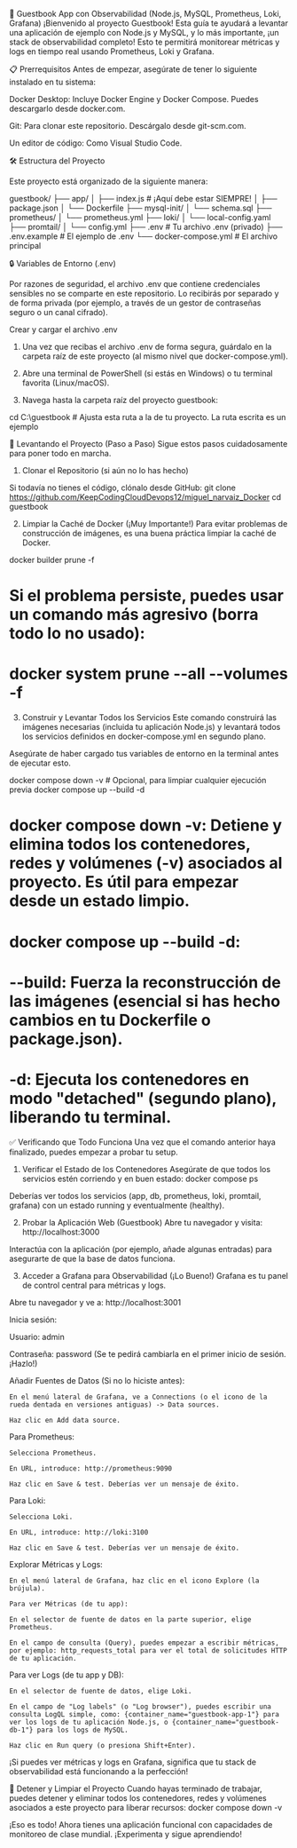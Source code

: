 🚀 Guestbook App con Observabilidad (Node.js, MySQL, Prometheus, Loki, Grafana)
¡Bienvenido al proyecto Guestbook! Esta guía te ayudará a levantar una aplicación de ejemplo con Node.js y MySQL, y lo más importante, ¡un stack de observabilidad completo! Esto te permitirá monitorear métricas y logs en tiempo real usando Prometheus, Loki y Grafana.

📋 Prerrequisitos
Antes de empezar, asegúrate de tener lo siguiente instalado en tu sistema:

Docker Desktop: Incluye Docker Engine y Docker Compose. Puedes descargarlo desde docker.com.

Git: Para clonar este repositorio. Descárgalo desde git-scm.com.

Un editor de código: Como Visual Studio Code.

🛠️ Estructura del Proyecto

Este proyecto está organizado de la siguiente manera:

guestbook/
├── app/
│   ├── index.js             # ¡Aquí debe estar SIEMPRE!
│   ├── package.json
│   └── Dockerfile
├── mysql-init/
│   └── schema.sql
├── prometheus/
│   └── prometheus.yml
├── loki/
│   └── local-config.yaml
├── promtail/
│   └── config.yml
├── .env                     # Tu archivo .env (privado)
├── .env.example             # El ejemplo de .env
└── docker-compose.yml       # El archivo principal

🔒 Variables de Entorno (.env)

Por razones de seguridad, el archivo .env que contiene credenciales sensibles no se comparte en este repositorio. Lo recibirás por separado y de forma privada (por ejemplo, a través de un gestor de contraseñas seguro o un canal cifrado).

Crear y cargar el archivo .env

1. Una vez que recibas el archivo .env de forma segura, guárdalo en la carpeta raíz de este proyecto (al mismo nivel que docker-compose.yml).

2. Abre una terminal de PowerShell (si estás en Windows) o tu terminal favorita (Linux/macOS).

3. Navega hasta la carpeta raíz del proyecto guestbook:

  cd C:\guestbook # Ajusta esta ruta a la de tu proyecto. La ruta escrita es un ejemplo


🚀 Levantando el Proyecto (Paso a Paso)
Sigue estos pasos cuidadosamente para poner todo en marcha.

1. Clonar el Repositorio (si aún no lo has hecho)

Si todavía no tienes el código, clónalo desde GitHub:
  git clone https://github.com/KeepCodingCloudDevops12/miguel_narvaiz_Docker
  cd guestbook

2. Limpiar la Caché de Docker (¡Muy Importante!)
Para evitar problemas de construcción de imágenes, es una buena práctica limpiar la caché de Docker.

docker builder prune -f
# Si el problema persiste, puedes usar un comando más agresivo (borra todo lo no usado):
# docker system prune --all --volumes -f

3.  Construir y Levantar Todos los Servicios
Este comando construirá las imágenes necesarias (incluida tu aplicación Node.js) y levantará todos los servicios definidos en docker-compose.yml en segundo plano.

Asegúrate de haber cargado tus variables de entorno en la terminal antes de ejecutar esto.

  docker compose down -v # Opcional, para limpiar cualquier ejecución previa
  docker compose up --build -d

  # docker compose down -v: Detiene y elimina todos los contenedores, redes y volúmenes (-v) asociados al proyecto. Es útil para empezar desde un estado limpio.

  # docker compose up --build -d:

  # --build: Fuerza la reconstrucción de las imágenes (esencial si has hecho cambios en tu Dockerfile o package.json).

  # -d: Ejecuta los contenedores en modo "detached" (segundo plano), liberando tu terminal.

✅ Verificando que Todo Funciona
Una vez que el comando anterior haya finalizado, puedes empezar a probar tu setup.

1. Verificar el Estado de los Contenedores
Asegúrate de que todos los servicios estén corriendo y en buen estado:
  docker compose ps

Deberías ver todos los servicios (app, db, prometheus, loki, promtail, grafana) con un estado running y eventualmente (healthy).

2. Probar la Aplicación Web (Guestbook)
  Abre tu navegador y visita: http://localhost:3000

Interactúa con la aplicación (por ejemplo, añade algunas entradas) para asegurarte de que la base de datos funciona.

3. Acceder a Grafana para Observabilidad (¡Lo Bueno!)
Grafana es tu panel de control central para métricas y logs.

  Abre tu navegador y ve a: http://localhost:3001

  Inicia sesión:

  Usuario: admin

  Contraseña: password (Se te pedirá cambiarla en el primer inicio de sesión. ¡Hazlo!)

Añadir Fuentes de Datos (Si no lo hiciste antes):

    En el menú lateral de Grafana, ve a Connections (o el icono de la rueda dentada en versiones antiguas) -> Data sources.

    Haz clic en Add data source.

  Para Prometheus:

    Selecciona Prometheus.

    En URL, introduce: http://prometheus:9090

    Haz clic en Save & test. Deberías ver un mensaje de éxito.

  Para Loki:

    Selecciona Loki.

    En URL, introduce: http://loki:3100

    Haz clic en Save & test. Deberías ver un mensaje de éxito.

  Explorar Métricas y Logs:

    En el menú lateral de Grafana, haz clic en el icono Explore (la brújula).

    Para ver Métricas (de tu app):

    En el selector de fuente de datos en la parte superior, elige Prometheus.

    En el campo de consulta (Query), puedes empezar a escribir métricas, por ejemplo: http_requests_total para ver el total de solicitudes HTTP de tu aplicación.

  Para ver Logs (de tu app y DB):

    En el selector de fuente de datos, elige Loki.

    En el campo de "Log labels" (o "Log browser"), puedes escribir una consulta LogQL simple, como: {container_name="guestbook-app-1"} para ver los logs de tu aplicación Node.js, o {container_name="guestbook-db-1"} para los logs de MySQL.

    Haz clic en Run query (o presiona Shift+Enter).

¡Si puedes ver métricas y logs en Grafana, significa que tu stack de observabilidad está funcionando a la perfección!

🛑 Detener y Limpiar el Proyecto
Cuando hayas terminado de trabajar, puedes detener y eliminar todos los contenedores, redes y volúmenes asociados a este proyecto para liberar recursos:
  docker compose down -v

¡Eso es todo! Ahora tienes una aplicación funcional con capacidades de monitoreo de clase mundial. ¡Experimenta y sigue aprendiendo!

